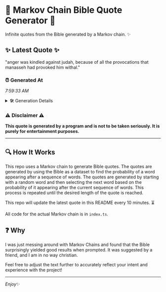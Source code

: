 # 📖 Markov Chain Bible Quote Generator 📖

Infinite quotes from the Bible generated by a Markov chain. ✨

## ✨ Latest Quote ✨
"anger was kindled against judah, because of all the provocations that manasseh had provoked him withal."

### ⏰ Generated At
*7:59:33 AM*

<details>
    <summary>🛠️ Generation Details</summary>
    <p>
        <strong>🌱 Seed:</strong> anger<br>
        <strong>🔄 Iterations:</strong> 15<br>
        <strong>📜 Context History:</strong><br>[ anger ]: was<br>[ anger, was ]: kindled<br>[ anger, was, kindled ]: against<br>[ anger, was, kindled, against ]: judah,<br>[ anger, was, kindled, against, judah, ]: because<br>[ anger, was, kindled, against, judah,, because ]: of<br>[ was, kindled, against, judah,, because, of ]: all<br>[ kindled, against, judah,, because, of, all ]: the<br>[ against, judah,, because, of, all, the ]: provocations<br>[ judah,, because, of, all, the, provocations ]: that<br>[ because, of, all, the, provocations, that ]: manasseh<br>[ of, all, the, provocations, that, manasseh ]: had<br>[ all, the, provocations, that, manasseh, had ]: provoked<br>[ the, provocations, that, manasseh, had, provoked ]: him<br>[ provocations, that, manasseh, had, provoked, him ]: withal.<br>
    </p>
</details>

### ⚠️ Disclaimer ⚠️
**This quote is generated by a program and is not to be taken seriously. It is purely for entertainment purposes.**

---

## 🔍 How It Works

This repo uses a Markov chain to generate Bible quotes. The quotes are generated by using the Bible as a dataset to find the probability of a word appearing after a sequence of words. The quotes are generated by starting with a random word and then selecting the next word based on the probability of it appearing after the current sequence of words. This process is repeated until the desired length of the quote is reached.

This repo will update the latest quote in this README every 10 minutes. ⏳

All code for the actual Markov chain is in `index.ts`.

## ❓ Why

I was just messing around with Markov Chains and found that the Bible surprisingly yielded good results when prompted. 
It was suggested by a friend, and I am in no way christian.

Feel free to adjust the text further to accurately reflect your intent and experience with the project!

---

*Enjoy*✨
